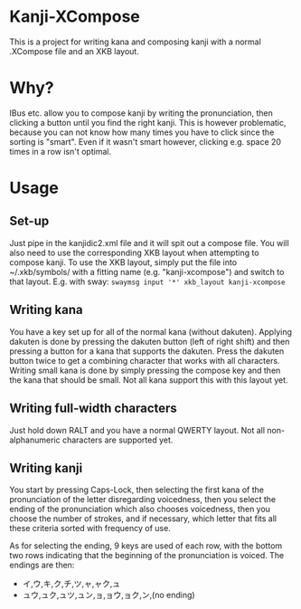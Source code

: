 # Kanji-XCompose

This is a project for writing kana and composing kanji with a normal .XCompose file and an XKB layout.

# Why?

IBus etc. allow you to compose kanji by writing the pronunciation, then clicking
a button until you find the right kanji. This is however problematic, because you
can not know how many times you have to click since the sorting is "smart".
Even if it wasn't smart however, clicking e.g. space 20 times in a row isn't optimal.

# Usage

## Set-up

Just pipe in the kanjidic2.xml file and it will spit out a compose file.
You will also need to use the corresponding XKB layout when attempting
to compose kanji. To use the XKB layout, simply put the file into ~/.xkb/symbols/
with a fitting name (e.g. "kanji-xcompose") and switch to that layout.
E.g. with sway: `swaymsg input '*' xkb_layout kanji-xcompose`

## Writing kana

You have a key set up for all of the normal kana (without dakuten).
Applying dakuten is done by pressing the dakuten button (left of right shift)
and then pressing a button for a kana that supports the dakuten. Press the
dakuten button twice to get a combining character that works with all characters.
Writing small kana is done by simply pressing the compose key
and then the kana that should be small. Not all kana support this
with this layout yet.

## Writing full-width characters

Just hold down RALT and you have a normal QWERTY layout.
Not all non-alphanumeric characters are supported yet.

## Writing kanji

You start by pressing Caps-Lock, then selecting the first kana
of the pronunciation of the letter disregarding voicedness, then
you select the ending of the pronunciation which also chooses voicedness,
then you choose the number of strokes, and if necessary, which letter
that fits all these criteria sorted with frequency of use.

As for selecting the ending, 9 keys are used of each row, with the bottom
two rows indicating that the beginning of the pronunciation is voiced.
The endings are then:
- イ,ウ,キ,ク,チ,ツ,ャ,ャク,ュ
- ュウ,ュク,ュツ,ュン,ョ,ョウ,ョク,ン,(no ending)
